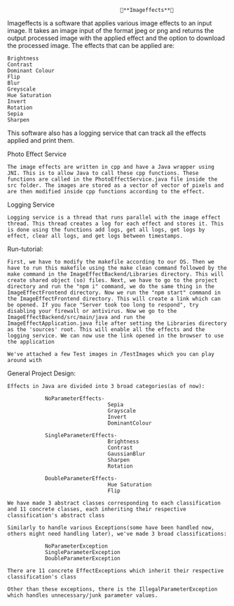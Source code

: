 
						                👾**Imageffects**👾

Imageffects is a software that applies various image effects to an input image. It takes an image input of the format jpeg or png and returns the output processed image with the applied effect and the option to download the processed image. The effects that can be applied are:

	Brightness
	Contrast
	Dominant Colour
	Flip
	Blur
	Greyscale
	Hue Saturation
	Invert
	Rotation
	Sepia
	Sharpen

This software also has a logging service that can track all the effects applied and print them.

Photo Effect Service

	The image effects are written in cpp and have a Java wrapper using JNI. This is to allow Java to call these cpp functions. These functions are called in the PhotoEffectService.java file inside the src folder. The images are stored as a vector of vector of pixels and are then modified inside cpp functions according to the effect.

Logging Service

	Logging service is a thread that runs parallel with the image effect thread. This thread creates a log for each effect and stores it. This is done using the functions add logs, get all logs, get logs by effect, clear all logs, and get logs between timestamps.

Run-tutorial:

	First, we have to modify the makefile according to our OS. Then we have to run this makefile using the make clean command followed by the make command in the ImageEffectBackend/Libraries directory. This will create shared object (so) files. Next, we have to go to the project directory and run the "npm i" command, we do the same thing in the ImageEffectFrontend directory. Now we run the "npm start" command in the ImageEffectFrontend directory. This will create a link which can be opened. If you face "Server took too long to respond", try disabling your firewall or antivirus. Now we go to the ImageEffectBackend/src/main/java and run the ImageEffectApplication.java file after setting the Libraries directory as the 'sources' root. This will enable all the effects and the logging service. We can now use the link opened in the browser to use the application

	We've attached a few Test images in /TestImages which you can play around with


General Project Design:

	Effects in Java are divided into 3 broad categories(as of now):

				NoParameterEffects-
									Sepia
									Grayscale
									Invert
									DominantColour

				SingleParameterEffects-
									Brightness
									Contrast
									GaussianBlur
									Sharpen
									Rotation

				DoubleParameterEffects-
									Hue Saturation
									Flip

	We have made 3 abstract classes corresponding to each classification and 11 concrete classes, each inheriting their respective classification's abstract class

	Similarly to handle various Exceptions(some have been handled now, others might need handling later), we've made 3 broad classifications:

				NoParameterException
				SingleParameterException
				DoubleParameterException
	
	There are 11 concrete EffectExceptions which inherit their respective classification's class

	Other than these exceptions, there is the IllegalParameterException which handles unnecessary/junk parameter values.
